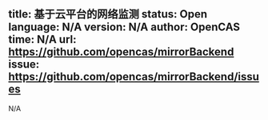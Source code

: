 title: 基于云平台的网络监测
status: Open
language: N/A
version: N/A
author: OpenCAS
time: N/A
url: https://github.com/opencas/mirrorBackend
issue: https://github.com/opencas/mirrorBackend/issues
---

N/A